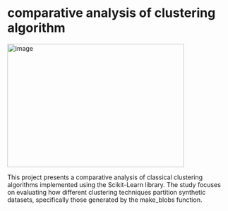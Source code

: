 # comparative analysis of clustering algorithm

<img width="400" height="280" alt="image" src="https://github.com/user-attachments/assets/68a3a57a-a594-44f1-931b-c2f4256663b8" />

This project presents a comparative analysis of classical clustering algorithms implemented using the Scikit-Learn library. The study focuses on evaluating how different clustering techniques partition synthetic datasets, specifically those generated by the make_blobs function.
